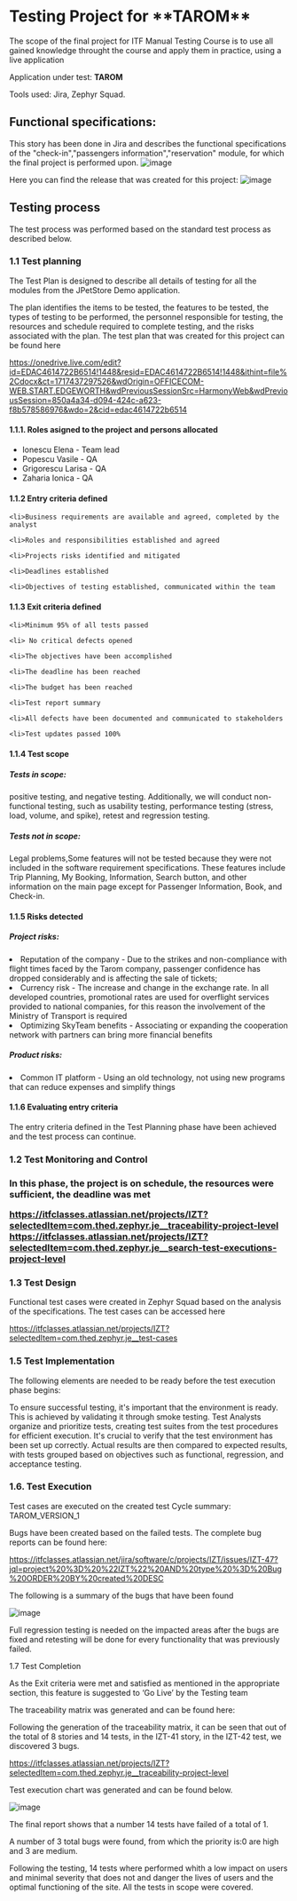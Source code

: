 <h1>Testing Project for **TAROM**</h1>

The scope of the final project for ITF Manual Testing Course is to use all gained knowledge throught the course and apply them in practice, using a live application

Application under test: **TAROM**

Tools used: Jira, Zephyr Squad.

<h2>Functional specifications:</h2>

This story has been done  in Jira and describes the functional specifications of the "check-in","passengers information","reservation" module, for which the final project is performed upon.
![image](https://github.com/user-attachments/assets/7329909a-d391-4c57-8d2f-8bc38becd794)

Here you can find the release that was created for this project:
![image](https://github.com/user-attachments/assets/fead660f-ffc7-4702-abd9-15b46bdd9650)

<h2>Testing process</h2>

The test process was performed based on the standard test process as described below.

<h3>1.1 Test planning</h3>

The Test Plan is designed to describe all details of testing for all the modules from the JPetStore Demo application.

The plan identifies the items to be tested, the features to be tested, the types of testing to be performed, the personnel responsible for testing, the resources and schedule required to complete testing, and the risks associated with the plan. 
The test plan that was created for this project can be found here

 https://onedrive.live.com/edit?id=EDAC4614722B6514!1448&resid=EDAC4614722B6514!1448&ithint=file%2Cdocx&ct=1717437297526&wdOrigin=OFFICECOM-WEB.START.EDGEWORTH&wdPreviousSessionSrc=HarmonyWeb&wdPreviousSession=850a4a34-d094-424c-a623-f8b578586976&wdo=2&cid=edac4614722b6514



<h4>1.1.1. Roles asigned to the project and persons allocated</h4>
<ul>
  <li>Ionescu Elena - Team lead</li> 
  <li>Popescu Vasile - QA</li>
  <li>Grigorescu Larisa - QA</li>
  <li>Zaharia Ionica - QA</li>
</ul>

<h4> 1.1.2 Entry criteria defined </h4>

    <li>Business requirements are available and agreed, completed by the analyst 

    <li>Roles and responsibilities established and agreed 

    <li>Projects risks identified and mitigated 

    <li>Deadlines established 

    <li>Objectives of testing established, communicated within the team 

<h4> 1.1.3 Exit criteria defined </h4>

    <li>Minimum 95% of all tests passed				
 
    <li> No critical defects opened								
  
    <li>The objectives have been accomplished					
 
    <li>The deadline has been reached							
 
    <li>The budget has been reached						
  
    <li>Test report summary 										
  
    <li>All defects have been documented and communicated to stakeholders	
  
    <li>Test updates passed 100% 

<h4> 1.1.4 Test scope</h4>

<h5> Tests in scope: </h5>

positive testing, and negative testing. Additionally, we will conduct non-functional testing, such as usability testing, performance testing (stress, load, volume, and spike), retest and regression testing. 

<h5>Tests not in scope: </h5>

 Legal problems,Some features will not be tested because they were not included in the software requirement specifications. These features include Trip Planning, My Booking, Information, Search button, and other information on the main page except for Passenger Information, Book, and Check-in. 

<h4>1.1.5 Risks detected</h4>

<h5>Project risks:</h5>
 <li>Reputation of the company   - Due to the strikes and non-compliance with flight times faced by the Tarom company, passenger confidence 
                              has dropped considerably and is affecting the sale of tickets;

 <li>Currency risk               - The increase and change in the exchange rate. In all developed countries, promotional rates are used for 
                              overflight services provided to national companies, for this reason the involvement of the Ministry of 
                              Transport is required         

 <li>Optimizing SkyTeam benefits - Associating or expanding the cooperation network with partners can bring more financial benefits

<h5> Product risks: </h5>

 <li>  Common IT platform  - Using an old technology, not using new programs that can reduce expenses and simplify things

<h4>1.1.6 Evaluating entry criteria</h4>

The entry criteria defined in the Test Planning phase have been achieved and the test process can continue.

<h3>1.2 Test Monitoring and Control<h3>

 In this phase, the project is on schedule, the resources were sufficient, the deadline was met
 
https://itfclasses.atlassian.net/projects/IZT?selectedItem=com.thed.zephyr.je__traceability-project-level
https://itfclasses.atlassian.net/projects/IZT?selectedItem=com.thed.zephyr.je__search-test-executions-project-level



<h3> 1.3 Test Design</h3>

Functional test cases were created in Zephyr Squad based on the analysis of the specifications. The test cases can be accessed here

https://itfclasses.atlassian.net/projects/IZT?selectedItem=com.thed.zephyr.je__test-cases

<h3>1.5 Test Implementation</h3>

The following elements are needed to be ready before the test execution phase begins:

To ensure successful testing, it's important that the environment is ready. This is achieved by validating it through smoke testing. Test Analysts organize and prioritize tests, creating test suites from the test procedures for efficient execution. It's crucial to verify that the test environment has been set up correctly. Actual results are then compared to expected results, with tests grouped based on objectives such as functional, regression, and acceptance testing. 

<h3>1.6. Test Execution </h3>

Test cases are executed on the created test Cycle summary: TAROM_VERSION_1

Bugs have been created based on the failed tests. The complete bug reports can be found here: 

https://itfclasses.atlassian.net/jira/software/c/projects/IZT/issues/IZT-47?jql=project%20%3D%20%22IZT%22%20AND%20type%20%3D%20Bug%20ORDER%20BY%20created%20DESC


The following is a summary of the bugs that have been found

![image](https://github.com/user-attachments/assets/5663a884-9250-4e6e-8635-ee1b87e5f1a9)


Full regression testing is needed on the impacted areas after the bugs are fixed and retesting will be done for every functionality that was previously failed.

1.7 Test Completion


As the Exit criteria were met and satisfied as mentioned in the appropriate section, this feature is suggested to ‘Go Live’ by the Testing team

The traceability matrix was generated and can be found here:

Following the generation of the traceability matrix, it can be seen that out of the total of 8 stories and 14 tests, in the IZT-41 story, in the IZT-42 test, we discovered 3 bugs.

https://itfclasses.atlassian.net/projects/IZT?selectedItem=com.thed.zephyr.je__traceability-project-level

Test execution chart was generated and can be found below. 


![image](https://github.com/ZahariaI/Tarom-Jira/assets/166908547/8fdce5ae-1311-4d4e-9963-c2c016e02598)


The final report shows that a number 14 tests have failed of a total of 1.

A number of 3 total bugs were found, from which the priority is:0 are high and 3 are medium.

Following the testing, 14 tests where performed whith a low impact on users and minimal severity that does not and danger the lives of users and the optimal functioning of the site. All the tests in scope were covered.  
